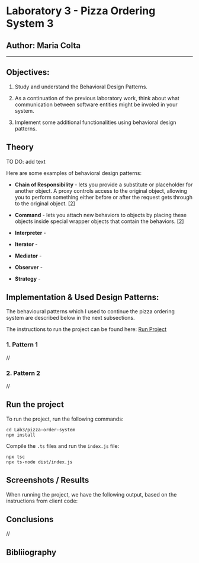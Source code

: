 # Laboratory 3 - Pizza Ordering System 3

## Author: Maria Colta

---

## Objectives:

1.  Study and understand the Behavioral Design Patterns.

2.  As a continuation of the previous laboratory work, think about what communication between software entities might be involed in your system.

3.  Implement some additional functionalities using behavioral design patterns.

## Theory

TO DO: add text

Here are some examples of behavioral design patterns:

- **Chain of Responsibility** - lets you provide a substitute or placeholder for another object. A proxy controls access to the original object, allowing you to perform something either before or after the request gets through to the original object. [2]

- **Command** - lets you attach new behaviors to objects by placing these objects inside special wrapper objects that contain the behaviors. [2]

- **Interpreter** -

- **Iterator** -

- **Mediator** -

- **Observer** -

- **Strategy** -

## Implementation & Used Design Patterns:

The behavioural patterns which I used to continue the pizza ordering system are described below in the next subsections.

The instructions to run the project can be found here: [Run Project](#run-the-project)

### 1. Pattern 1

//

### 2. Pattern 2

//

## Run the project

To run the project, run the following commands:

```
cd Lab3/pizza-order-system
npm install
```

Compile the `.ts` files and run the `index.js` file:

```
npx tsc
npx ts-node dist/index.js
```

## Screenshots / Results

When running the project, we have the following output, based on the instructions from client code:

## Conclusions

//

## Bibliiography
